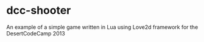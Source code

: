 dcc-shooter
===========

An example of a simple game written in Lua using Love2d framework for the DesertCodeCamp 2013
